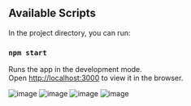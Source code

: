 ## Available Scripts

In the project directory, you can run:

### `npm start`

Runs the app in the development mode.<br />
Open [http://localhost:3000](http://localhost:3000) to view it in the browser.

![image](https://res.cloudinary.com/singhprateek089/image/upload/v1599480265/Screenshot_10_zdrybv.png)
![image](https://res.cloudinary.com/singhprateek089/image/upload/v1599480269/Screenshot_11_mpssuv.png)
![image](https://res.cloudinary.com/singhprateek089/image/upload/v1599480280/Screenshot_12_wtpdso.png)
![image](https://res.cloudinary.com/singhprateek089/image/upload/v1599480283/Screenshot_13_dfmlp5.png)
